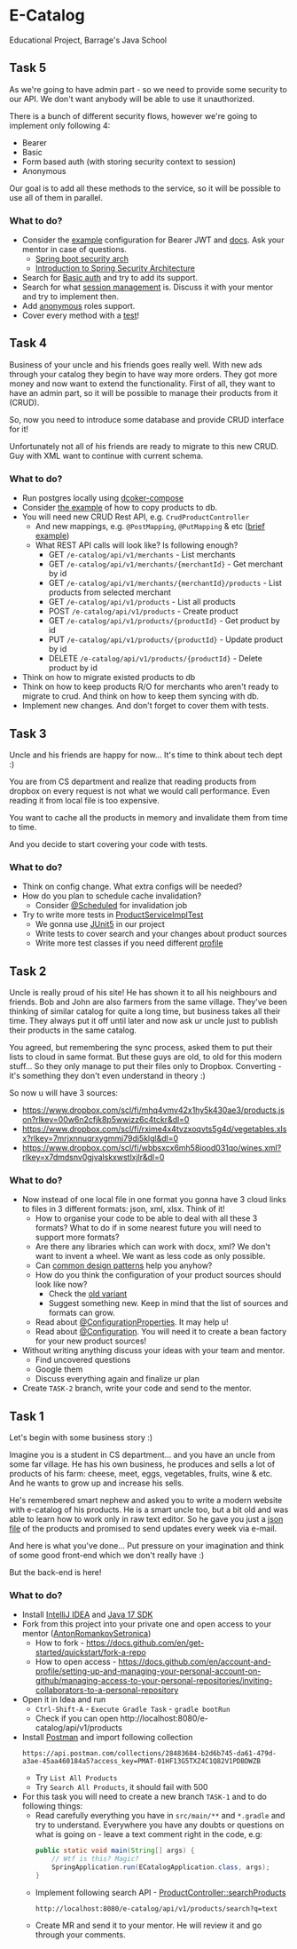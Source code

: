 # E-Catalog

Educational Project, Barrage's Java School

## Task 5

As we're going to have admin part - so we need to provide some security to our API. We don't want anybody will be able
to use it unauthorized.

There is a bunch of different security flows, however we're going to implement only following 4:

* Bearer
* Basic
* Form based auth (with storing security context to session)
* Anonymous

Our goal is to add all these methods to the service, so it will be possible to use all of them in parallel.

### What to do?

* Consider the [example](src/main/java/net/barrage/school/java/ecatalog/config/SecurityConfiguration.java) configuration
  for Bearer JWT and [docs](https://docs.spring.io/spring-security/reference/servlet/oauth2/resource-server/index.html).
  Ask your mentor in case of questions.
  * [Spring boot security arch](https://docs.spring.io/spring-security/reference/servlet/architecture.html)
  * [Introduction to Spring Security Architecture](https://medium.com/@rasheed99/introduction-on-spring-security-architecture-eb5d7de75a4f)
* Search for [Basic auth](https://docs.spring.io/spring-security/reference/servlet/authentication/passwords/basic.html)
  and try to add its support.
* Search for
  what [session management](https://docs.spring.io/spring-security/reference/servlet/authentication/session-management.html)
  is. Discuss it with your mentor and try to implement then.
* Add [anonymous](https://docs.spring.io/spring-security/reference/servlet/authentication/anonymous.html) roles support.
* Cover every method with a [test](src/test/java/net/barrage/school/java/ecatalog/app/SecurityTest.java)!

## Task 4

Business of your uncle and his friends goes really well. With new ads through your catalog they begin to have way more
orders. They got more money and now want to extend the functionality. First of all, they want to have an admin part, so
it will be possible to manage their products from it (CRUD).

So, now you need to introduce some database and provide CRUD interface for it!

Unfortunately not all of his friends are ready to migrate to this new CRUD. Guy with XML want to continue with current
schema.

### What to do?

* Run postgres locally using [dcoker-compose](docker-compose.yaml)
* Consider [the example](src/test/java/net/barrage/school/java/ecatalog/app/HibernateExampleTest.java) of how to copy
  products to db.
* You will need new CRUD Rest API, e.g. `CrudProductController`
    * And new mappings, e.g. `@PostMapping`, `@PutMapping` &
      etc ([brief example](https://www.javadevjournal.com/spring-boot/spring-boot-rest-example/))
    * What REST API calls will look like? Is following enough?
        * GET `/e-catalog/api/v1/merchants` - List merchants
        * GET `/e-catalog/api/v1/merchants/{merchantId}` - Get merchant by id
        * GET `/e-catalog/api/v1/merchants/{merchantId}/products` - List products from selected merchant
        * GET `/e-catalog/api/v1/products` - List all products
        * POST `/e-catalog/api/v1/products` - Create product
        * GET `/e-catalog/api/v1/products/{productId}` - Get product by id
        * PUT `/e-catalog/api/v1/products/{productId}` - Update product by id
        * DELETE `/e-catalog/api/v1/products/{productId}` - Delete product by id
* Think on how to migrate existed products to db
* Think on how to keep products R/O for merchants who aren't ready to migrate to crud. And think on how to keep them
  syncing with db.
* Implement new changes. And don't forget to cover them with tests.

## Task 3

Uncle and his friends are happy for now... It's time to think about tech dept :)

You are from CS department and realize that reading products from dropbox on every request is not what we would call
performance. Even reading it from local file is too expensive.

You want to cache all the products in memory and invalidate them from time to time.

And you decide to start covering your code with tests.

### What to do?

* Think on config change. What extra configs will be needed?
* How do you plan to schedule cache invalidation?
    * Consider [@Scheduled](https://www.baeldung.com/spring-scheduled-tasks) for invalidation job
* Try to write more tests
  in [ProductServiceImplTest](src/test/java/net/barrage/school/java/ecatalog/app/ProductServiceImplTest.java)
    * We gonna use [JUnit5](https://junit.org/junit5/docs/current/user-guide/) in our project
    * Write tests to cover search and your changes about product sources
    * Write more test classes if you need different [profile](src/test/resources/application-fake.yaml)

## Task 2

Uncle is really proud of his site! He has shown it to all his neighbours and friends. Bob and John are also farmers from
the same village. They've been thinking of similar catalog for quite a long time, but business takes all their time.
They always put it off until later and now ask ur uncle just to publish their products in the same catalog.

You agreed, but remembering the sync process, asked them to put their lists to cloud in same format. But these guys are
old, to old for this modern stuff... So they only manage to put their files only to Dropbox. Converting - it's something
they don't even understand in theory :)

So now u will have 3 sources:

- https://www.dropbox.com/scl/fi/mhq4vmv42x1hy5k430ae3/products.json?rlkey=00w6n2cfjk8p5wwizz6c4tckr&dl=0
- https://www.dropbox.com/scl/fi/rxime4x4tvzxoqvts5g4d/vegetables.xlsx?rlkey=7mrjxnnuqrxygmmi79di5klgl&dl=0
- https://www.dropbox.com/scl/fi/wbbsxcx6mh58iood031qo/wines.xml?rlkey=x7dmdsnv0gjvalskxwstlxjlr&dl=0

### What to do?

* Now instead of one local file in one format you gonna have 3 cloud links to files in 3 different formats: json, xml,
  xlsx. Think of it!
    * How to organise your code to be able to deal with all these 3 formats? What to do if in some nearest future you
      will need to support more formats?
    * Are there any libraries which can work with docx, xml? We don't want to invent a wheel. We want as less code as
      only possible.
    * Can [common design patterns](https://refactoring.guru/design-patterns/catalog) help you anyhow?
    * How do you think the configuration of your product sources should look like now?
        * Check the [old variant](src/main/resources/application.yaml)
        * Suggest something new. Keep in mind that the list of sources and formats can grow.
    * Read about [@ConfigurationProperties](https://www.baeldung.com/configuration-properties-in-spring-boot). It may
      help u!
    * Read about [@Configuration](https://www.digitalocean.com/community/tutorials/spring-configuration-annotation). You
      will need it to create a bean factory for your new product sources!
* Without writing anything discuss your ideas with your team and mentor.
    * Find uncovered questions
    * Google them
    * Discuss everything again and finalize ur plan
* Create `TASK-2` branch, write your code and send to the mentor.

## Task 1

Let's begin with some business story :)

Imagine you is a student in CS department... and you have an uncle from some far village.
He has his own business, he produces and sells a lot of products of his farm:
cheese, meet, eggs, vegetables, fruits, wine & etc. And he wants to grow up and increase his sells.

He's remembered smart nephew and asked you to write a modern website with e-catalog of his products.
He is a smart uncle too, but a bit old and was able to learn how to work only in raw text editor.
So he gave you just a [json file](src/main/resources/static/products.json) of the products
and promised to send updates every week via e-mail.

And here is what you've done...
Put pressure on your imagination and think of some good front-end which we don't really have :)

But the back-end is here!

### What to do?

* Install [IntelliJ IDEA](https://www.jetbrains.com/idea/download)
  and [Java 17 SDK](https://www.jetbrains.com/help/idea/sdk.html)
* Fork from this project into your private one and open access to your
  mentor ([AntonRomankovSetronica](https://github.com/AntonRomankovSetronica))
    * How to fork - https://docs.github.com/en/get-started/quickstart/fork-a-repo
    * How to open
      access - https://docs.github.com/en/account-and-profile/setting-up-and-managing-your-personal-account-on-github/managing-access-to-your-personal-repositories/inviting-collaborators-to-a-personal-repository
* Open it in Idea and run
    * `Ctrl-Shift-A` - `Execute Gradle Task` - `gradle bootRun`
    * Check if you can open http://localhost:8080/e-catalog/api/v1/products
* Install [Postman](https://www.postman.com/downloads/) and import following collection
  ```
  https://api.postman.com/collections/28483684-b2d6b745-da61-479d-a3ae-45aa460184a5?access_key=PMAT-01HF13G5TXZ4C1Q82V1PDBDWZB
  ```
    * Try `List All Products`
    * Try `Search All Products`, it should fail with 500
* For this task you will need to create a new branch `TASK-1` and to do following things:
    * Read carefully everything you have in `src/main/**` and `*.gradle` and try to understand.
      Everywhere you have any doubts or questions
      on what is going on - leave a text comment right in the code, e.g:
      ```java
      public static void main(String[] args) {
          // Wtf is this? Magic?
          SpringApplication.run(ECatalogApplication.class, args);
      }
      ```
    * Implement following search
      API - [ProductController::searchProducts](src/main/java/net/barrage/school/java/ecatalog/web/ProductController.java)
      ```
      http://localhost:8080/e-catalog/api/v1/products/search?q=text
      ```
    * Create MR and send it to your mentor. He will review it and go through your comments.